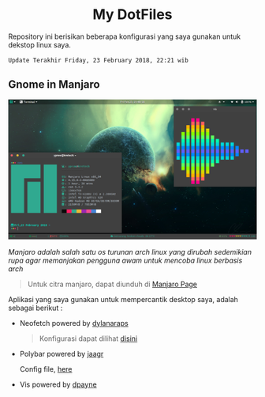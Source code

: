 <h1>
<bold>
<center>
My DotFiles
</center>
</bold>
</h1>

Repository ini berisikan beberapa konfigurasi yang saya gunakan untuk dekstop linux saya.

```
Update Terakhir Friday, 23 February 2018, 22:21 wib

```

## Gnome in Manjaro
![ss1](/Screenshoot/ss1.png)

_Manjaro adalah salah satu os turunan arch linux yang dirubah sedemikian rupa agar memanjakan pengguna awam untuk mencoba linux berbasis arch_

> Untuk citra manjaro, dapat diunduh di [Manjaro Page](https://manjaro.org)

Aplikasi yang saya gunakan untuk mempercantik desktop saya, adalah sebagai berikut :

* Neofetch powered by [dylanaraps](https://github.com/dylanaraps/neofetch)

  > Konfigurasi dapat dilihat [disini](/neofetch)

* Polybar powered by
  [jaagr](https://github.com/jaagr/polybar)

  Config file, [here](/.config/polybar)

* Vis powered by [dpayne](https://github.com/dpayne/cli-visualizer)

